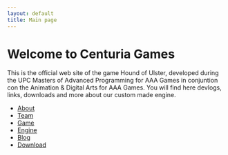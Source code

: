```yaml
---
layout: default
title: Main page
---
```


# Welcome to Centuria Games

<p>This is the official web site of the game Hound of Ulster, developed during the UPC Masters of Advanced Programming for AAA Games in conjuntion con the Animation & Digital Arts for AAA Games.  You will find here devlogs, links, downloads and more about our custom made engine. </p>
<nav>
  <ul>
    <li><a href="{{ site.baseurl }}/about.html">About</a></li>
    <li><a href="{{ site.baseurl }}/team.html">Team</a></li>
    <li><a href="{{ site.baseurl }}/game.html">Game</a></li>
    <li><a href="{{ site.baseurl }}/engine.html">Engine</a></li>
    <li><a href="{{ site.baseurl }}/blog.html">Blog</a></li>
    <li><a href="{{ site.baseurl }}/download.html">Download</a></li>
  </ul>
</nav>